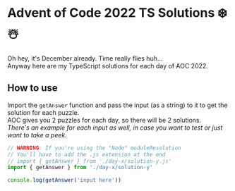 # Advent of Code 2022 TS Solutions ❄️☃️
Oh hey, it's December already. Time really flies huh...  
Anyway here are my TypeScript solutions for each day of AOC 2022.

## How to use
Import the `getAnswer` function and pass the input (as a string) to it to get the solution for each puzzle.  
AOC gives you 2 puzzles for each day, so there will be 2 solutions.  
*There's an example for each input as well, in case you want to test or just want to take a peek.*
```ts
// WARNING: If you're using the "Node" moduleResolution
// You'll have to add the .js extension at the end
// import { getAnswer } from './day-x/solution-y.js'
import { getAnswer } from './day-x/solution-y'

console.log(getAnswer('input here'))
```
